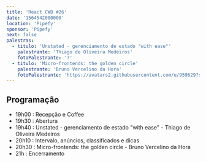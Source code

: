 ```yaml
---
title: 'React CWB #26'
date: '1564542000000'
location: 'Pipefy'
sponsor: 'Pipefy'
next: false
palestras:
  - titulo: 'Unstated - gerenciamento de estado "with ease"'
    palestrante: 'Thiago de Oliveira Medeiros'
    fotoPalestrante: '?'
  - titulo: 'Micro-frontends: the golden circle'
    palestrante: 'Bruno Vercelino da Hora'
    fotoPalestrante: 'https://avatars2.githubusercontent.com/u/959629?s=400&v=4'
---
```


## Programação

- 19h00 : Recepção e Coffee
- 19h30 : Abertura
- 19h40 : Unstated - gerenciamento de estado "with ease" - Thiago de Oliveira
  Medeiros
- 20h10 : Intervalo, anúncios, classificados e dicas
- 20h30 : Micro-frontends: the golden circle - Bruno Vercelino da Hora
- 21h : Encerramento
